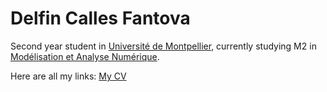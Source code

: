 # Delfin Calles Fantova
Second year student in [Université de Montpellier](https://www.umontpellier.fr/), currently studying M2 in [Modélisation et Analyse Numérique](https://formations.umontpellier.fr/fr/formations/master-XB/master-mathematiques-ME157/modelisation-et-analyse-numerique-manu-PR493/m2-modelisation-et-analyse-numerique-manu-KKID8VSS.html). 

Here are all my links: 
[My CV](https://DelfinCalles.github.io/DelfinCalles.github.io/CV_Delfín_Calles.pdf)

